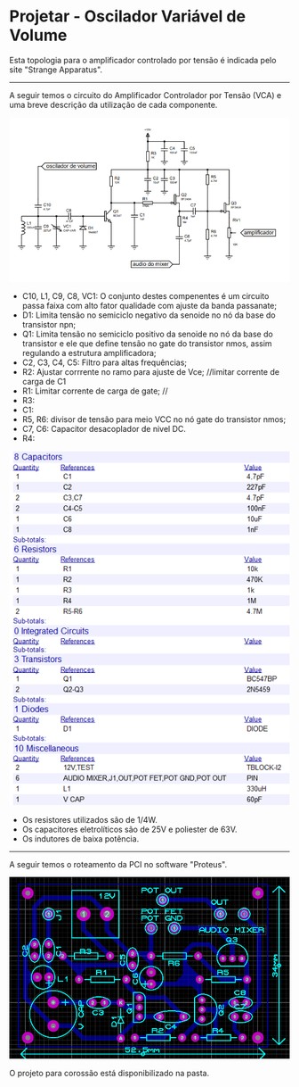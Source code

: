 # Projetar - Oscilador Variável de Volume

Esta topologia para o amplificador controlado por tensão é indicada pelo site "Strange Apparatus".

-------
A seguir temos o circuito do Amplificador Controlador por Tensão (VCA) e uma breve descrição da utilização de cada componente.

![VCA](VCA.png)

- C10, L1, C9, C8, VC1: O conjunto destes compenentes é um circuito passa faixa com alto fator qualidade com ajuste da banda passanate;
- D1: Limita tensão no semiciclo negativo da senoide no nó da base do transistor npn;
- Q1: Limita tensão no semiciclo positivo da senoide no nó da base do transistor e ele que define tensão no gate do transistor nmos, assim regulando a estrutura amplificadora;
- C2, C3, C4, C5: Filtro para altas frequências;
- R2: Ajustar corrrente no ramo para ajuste de Vce;  //limitar corrente de carga de C1
- R1: Limitar corrente de carga de gate;  //
- R3:
- C1:
- R5, R6: divisor de tensão para meio VCC no nó gate do transistor nmos;
- C7, C6: Capacitor desacoplador de nivel DC.
- R4: 

![lista_compo_amplificador](lista_compo.png)

- Os resistores utilizados são de 1/4W.
- Os capacitores eletrolíticos são de 25V e poliester de 63V.
- Os indutores de baixa potência.
------
A seguir temos o roteamento da PCI no software "Proteus".

![amplificador_PCI](VCA_PCI.png)

O projeto para corossão está disponibilizado na pasta.

